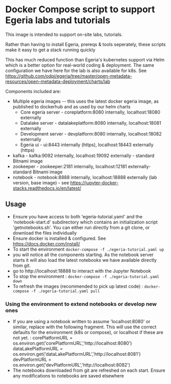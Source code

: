 <!-- SPDX-License-Identifier: CC-BY-4.0 -->
<!-- Copyright Contributors to the Egeria project. -->

# Docker Compose script to support Egeria labs and tutorials

This image is intended to support on-site labs, tutorials. 

Rather than having to install Egeria, prereqs & tools seperately, these scripts make it easy
to get a stack running quickly

This has much reduced function than Egeria's kubernetes support via Helm which is a better
option for real-world coding & deployment. The same configuration we have here for the lab is 
also available for k8s. 
See https://github.com/odpi/egeria/tree/master/open-metadata-resources/open-metadata-deployment/charts/lab

Components included are:
 * Multiple egeria images -- this uses the latest docker egeria image, as published to dockerhub
   and as used by our helm charts
   - Core egeria server - coreplatform:8080 internally, localhost:18080 externally
   - Datalake server    - datalakeplatform:8080 internally, localhost:18081 externally 
   - Development server - devplatform:8080 internally, localhost:18082 externally
   - Egeria ui          - ui:8443 internally (https), localhost:18443 externally (https)
 * kafka - kafka:9092 internally, localhost:19092 externally - standard Bitnami image
 * zookeeper - zookeeper:2181 internally, localhost:12181 externally- standard Bitnami image
 * notebook - notebook:8888 internally, localhost:18888 externally (lab version, base image) - see https://jupyter-docker-stacks.readthedocs.io/en/latest/

## Usage

 - Ensure you have access to both 'egeria-tutorial.yaml' and the 'notebook-start.d' subdirectory 
 which contains an initialization script 'getnotebooks.sh'. You can either run directly from a git 
 clone, or download the files individually
 - Ensure docker is installed & configured. See https://docs.docker.com/install/ 
 - To start the environment `docker-compose -f ./egeria-tutorial.yaml up`
 - you will notice all the components starting. As the notebook server starts it will also load
   the latest notebooks we have available directly from git.
 - go to http://localhost:18888 to interact with the Jupyter Notebook 
 - To stop the environment : `docker-compose -f ./egeria-tutorial.yaml down`
 - To refresh the images (recommended to pick up latest code) : `docker-compose -f ./egeria-tutorial.yaml pull`

 ### Using the environment to extend notebooks or develop new ones
 
  - If you are using a notebook written to assume 'localhost:8080' or similar, replace with the following fragment. This will use the correct defaults for the environment (k8s or compose), or localhost if these are not yet. :
  corePlatformURL     = os.environ.get('corePlatformURL','http://localhost:8080')
  dataLakePlatformURL = os.environ.get('dataLakePlatformURL','http://localhost:8081')
  devPlatformURL      = os.environ.get('devPlatformURL','http://localhost:8082')
 - The notebooks downloaded from git are refreshed on each start. Ensure any modifications to notebooks are saved elsewhere


